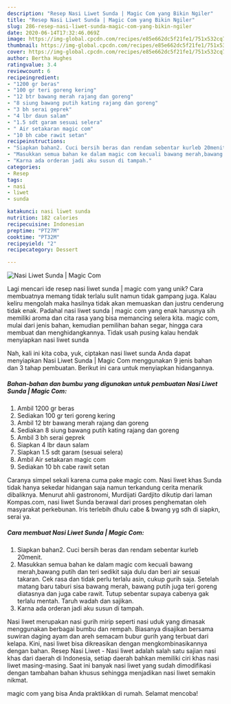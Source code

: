 ```yaml
---
description: "Resep Nasi Liwet Sunda | Magic Com yang Bikin Ngiler"
title: "Resep Nasi Liwet Sunda | Magic Com yang Bikin Ngiler"
slug: 286-resep-nasi-liwet-sunda-magic-com-yang-bikin-ngiler
date: 2020-06-14T17:32:46.069Z
image: https://img-global.cpcdn.com/recipes/e85e662dc5f21fe1/751x532cq70/nasi-liwet-sunda-magic-com-foto-resep-utama.jpg
thumbnail: https://img-global.cpcdn.com/recipes/e85e662dc5f21fe1/751x532cq70/nasi-liwet-sunda-magic-com-foto-resep-utama.jpg
cover: https://img-global.cpcdn.com/recipes/e85e662dc5f21fe1/751x532cq70/nasi-liwet-sunda-magic-com-foto-resep-utama.jpg
author: Bertha Hughes
ratingvalue: 3.4
reviewcount: 6
recipeingredient:
- "1200 gr beras"
- "100 gr teri goreng kering"
- "12 btr bawang merah rajang dan goreng"
- "8 siung bawang putih kating rajang dan goreng"
- "3 bh serai geprek"
- "4 lbr daun salam"
- "1.5 sdt garam sesuai selera"
- " Air setakaran magic com"
- "10 bh cabe rawit setan"
recipeinstructions:
- "Siapkan bahan2. Cuci bersih beras dan rendam sebentar kurleb 20menit."
- "Masukkan semua bahan ke dalam magic com kecuali bawang merah,bawang putih dan teri sedikit saja dulu dan beri air sesuai takaran. Cek rasa dan tidak perlu terlalu asin, cukup gurih saja. Setelah matang baru taburi sisa bawang merah, bawang putih juga teri goreng diatasnya dan juga cabe rawit. Tutup sebentar supaya cabenya gak terlalu mentah. Taruh wadah dan sajikan."
- "Karna ada orderan jadi aku susun di tampah."
categories:
- Resep
tags:
- nasi
- liwet
- sunda

katakunci: nasi liwet sunda 
nutrition: 182 calories
recipecuisine: Indonesian
preptime: "PT27M"
cooktime: "PT32M"
recipeyield: "2"
recipecategory: Dessert

---
```



![Nasi Liwet Sunda | Magic Com](https://img-global.cpcdn.com/recipes/e85e662dc5f21fe1/751x532cq70/nasi-liwet-sunda-magic-com-foto-resep-utama.jpg)

Lagi mencari ide resep nasi liwet sunda | magic com yang unik? Cara membuatnya memang tidak terlalu sulit namun tidak gampang juga. Kalau keliru mengolah maka hasilnya tidak akan memuaskan dan justru cenderung tidak enak. Padahal nasi liwet sunda | magic com yang enak harusnya sih memiliki aroma dan cita rasa yang bisa memancing selera kita.
 magic com, mulai dari jenis bahan, kemudian pemilihan bahan segar, hingga cara membuat dan menghidangkannya. Tidak usah pusing kalau hendak menyiapkan nasi liwet sunda 

Nah, kali ini kita coba, yuk, ciptakan nasi liwet sunda  Anda dapat menyiapkan Nasi Liwet Sunda | Magic Com menggunakan 9 jenis bahan dan 3 tahap pembuatan. Berikut ini cara untuk menyiapkan hidangannya.

<!--inarticleads1-->

##### Bahan-bahan dan bumbu yang digunakan untuk pembuatan Nasi Liwet Sunda | Magic Com:

1. Ambil 1200 gr beras
1. Sediakan 100 gr teri goreng kering
1. Ambil 12 btr bawang merah rajang dan goreng
1. Sediakan 8 siung bawang putih kating rajang dan goreng
1. Ambil 3 bh serai geprek
1. Siapkan 4 lbr daun salam
1. Siapkan 1.5 sdt garam (sesuai selera)
1. Ambil  Air setakaran magic com
1. Sediakan 10 bh cabe rawit setan


Caranya simpel sekali karena cuma pake magic com. Nasi liwet khas Sunda tidak hanya sekedar hidangan saja namun terkandung cerita menarik dibaliknya. Menurut ahli gastronomi, Murdijati Gardjito dikutip dari laman Kompas.com, nasi liwet Sunda berawal dari proses penghematan oleh masyarakat perkebunan. Iris terlebih dhulu cabe &amp; bwang yg sdh di siapkn, serai ya. 

<!--inarticleads2-->

##### Cara membuat Nasi Liwet Sunda | Magic Com:

1. Siapkan bahan2. Cuci bersih beras dan rendam sebentar kurleb 20menit.
1. Masukkan semua bahan ke dalam magic com kecuali bawang merah,bawang putih dan teri sedikit saja dulu dan beri air sesuai takaran. Cek rasa dan tidak perlu terlalu asin, cukup gurih saja. Setelah matang baru taburi sisa bawang merah, bawang putih juga teri goreng diatasnya dan juga cabe rawit. Tutup sebentar supaya cabenya gak terlalu mentah. Taruh wadah dan sajikan.
1. Karna ada orderan jadi aku susun di tampah.


Nasi liwet merupakan nasi gurih mirip seperti nasi uduk yang dimasak menggunakan berbagai bumbu dan rempah. Biasanya disajikan bersama suwiran daging ayam dan areh semacam bubur gurih yang terbuat dari kelapa. Kini, nasi liwet bisa dikreasikan dengan mengkombinasikannya dengan bahan. Resep Nasi Liwet - Nasi liwet adalah salah satu sajian nasi khas dari daerah di Indonesia, setiap daerah bahkan memiliki ciri khas nasi liwet masing-masing. Saat ini banyak nasi liwet yang sudah dimodifikasi dengan tambahan bahan khusus sehingga menjadikan nasi liwet semakin nikmat. 

 magic com yang bisa Anda praktikkan di rumah. Selamat mencoba!
